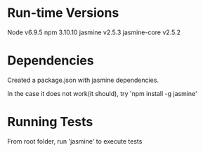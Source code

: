 Run-time Versions
=================

Node v6.9.5
npm 3.10.10
jasmine v2.5.3
jasmine-core v2.5.2


Dependencies
============

Created a package.json with jasmine dependencies.

In the case it does not work(it should), try 'npm install -g jasmine'


Running Tests
=============

From root folder, run 'jasmine' to execute tests
